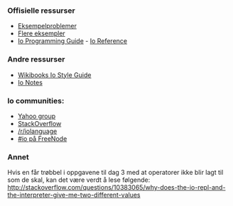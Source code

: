 ### Offisielle ressurser

- [Eksempelproblemer](http://iolanguage.com/about/samplecode)
- [Flere eksempler](http://www.iolanguage.com/scm/io/docs/IoTutorial.html)
- [Io Programming Guide](http://www.iolanguage.com/scm/io/docs/IoGuide.html)
- [Io Reference](http://www.iolanguage.com/scm/io/docs/reference)

### Andre ressurser

- [Wikibooks Io Style Guide](http://en.wikibooks.org/wiki/Io_Programming/Io_Style_Guide)
- [Io Notes](http://iota.flowsnake.org/)

### Io communities:

- [Yahoo group](http://tech.groups.yahoo.com/group/iolanguage/messages)
- [StackOverflow](http://stackoverflow.com/questions/tagged/iolanguage)
- [/r/iolanguage](http://www.reddit.com/r/iolanguage)
- [#io på FreeNode](irc://irc.freenode.net/io)

### Annet

Hvis en får trøbbel i oppgavene til dag 3 med at operatorer ikke blir lagt til som de skal, kan det være verdt å lese følgende:  
http://stackoverflow.com/questions/10383065/why-does-the-io-repl-and-the-interpreter-give-me-two-different-values